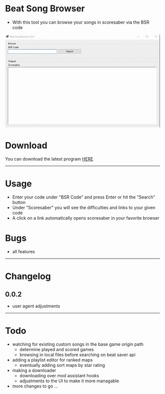 # Beat Song Browser
+ With this tool you can browse your songs in scoresaber via the BSR code

![0.0.2](img/interface_0_0_2.gif)

# Download
You can download the latest program [HERE](https://github.com/LicensedCrime/Beat-Song-Browser/releases/tag/0.0.2)

___

# Usage
+ Enter your code under "BSR Code" and press Enter or hit the "Search" button
+ Under "Scoresaber" you will see the difficulties and links to your given code
+ A click on a link automatically opens scoresaber in your favorite browser

# Bugs
+ all features

___

# Changelog

## 0.0.2
+ user agent adjustments

___

# Todo
+ watching for existing custom songs in the base game origin path
  + determine played and scored games
  + browsing in local files before searching on beat saver api
+ adding a playlist editor for ranked maps
  + eventually adding sort maps by star rating
+ making a downloader
  + downloading over mod assistant hooks
  + adjustments to the UI to make it more managable
+ more changes to go ...
